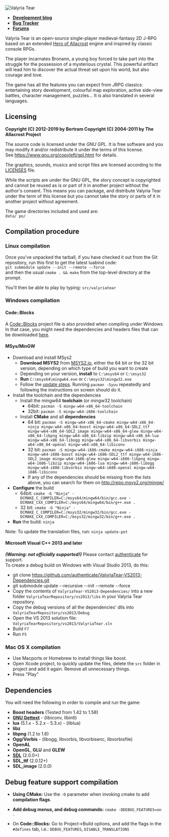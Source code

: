 ![Valyria Tear](https://raw.githubusercontent.com/ValyriaTear/ValyriaTear/master/data/boot_menu/valyria_logo.png)

- [**Development blog**](http://valyriatear.blogspot.com)
- [**Bug Tracker**](https://github.com/ValyriaTear/ValyriaTear/issues)
- [**Forums**](http://forum.freegamedev.net/viewforum.php?f=76)

Valyria Tear is an open-source single-player medieval-fantasy 2D J-RPG based on an extended [Hero of Allacrost](https://allacrost.org/) engine and inspired by classic console RPGs.

The player incarnates Bronann, a young boy forced to take part into the struggle for the possession of a mysterious crystal.
This powerful artifact will lead him to discover the actual threat set upon his world, but also courage and love.

The game has all the features you can expect from JRPG classics: entertaining story development, colourful map exploration, active side-view battles, character management, puzzles...
It is also translated in several languages.

## Licensing

**Copyright (C) 2012-2019 by Bertram
Copyright (C) 2004-2011 by The Allacrost Project**

The source code is licensed under the *GNU GPL*.
It is free software and you may modify it and/or redistribute it under the terms of this license.  
See https://www.gnu.org/copyleft/gpl.html for details.

The graphics, sounds, musics and script files are licensed according to the [LICENSES](https://raw.githubusercontent.com/ValyriaTear/ValyriaTear/master/LICENSES) file.

While the scripts are under the GNU GPL, the story concept is copyrighted and cannot be reused as is or part of it in another project without the author's consent.
This means you can package, and distribute Valyria Tear under the term of this license but you cannot take the story or parts of it in another project without agreement.

The game directories included and used are:  
`data/ po/`

## Compilation procedure

### Linux compilation

Once you've unpacked the tarball, if you have checked it out from the Git repository, run this first to get the latest luabind code:  
`git submodule update --init --remote --force`  
and then the usual `cmake . && make` from the top-level directory at the prompt.

You'll then be able to play by typing: `src/valyriatear`

### Windows compilation

#### Code::Blocks

A [Code::Blocks](http://www.codeblocks.org/) project file is also provided when compiling under Windows.
In that case, you might need the dependencies and headers files that can be downloaded [here](https://sourceforge.net/projects/valyriatear/files/win32-depends/valyriatear-win32-depends-sdl1.2-2014-12-11.zip/download).


#### MSys/MinGW

- Download and install MSys2
   - **Download MSYS2** from [MSYS2.io](https://msys2.github.io), either the 64 bit or the 32 bit version, depending on which type of build you want to create
   - Depending on your version, **install** to `C:\msys64` or `C:\msys32`
   - **Run** `C:\msys64\mingw64.exe` or `C:\msys32\mingw32.exe`
   - Follow the [update steps](https://github.com/msys2/msys2/wiki/MSYS2-installation#iii-updating-packages). Running `pacman -Syuu` repeatedly and following the instructions on screen should do it.
- Install the toolchain and the dependencies
   - Install the mingw64 **toolchain** (or mingw32 toolchain)
      * 64bit: `pacman -S mingw-w64-x86_64-toolchain`
      * 32bit: `pacman -S mingw-w64-i686-toolchain`
   - Install **CMake** and all **dependencies**
      * 64 bit: `pacman -S mingw-w64-x86_64-cmake mingw-w64-x86_64-ninja mingw-w64-x86_64-boost mingw-w64-x86_64-SDL2_ttf mingw-w64-x86_64-SDL2_image mingw-w64-x86_64-glew mingw-w64-x86_64-libpng mingw-w64-x86_64-libzip mingw-w64-x86_64-lua mingw-w64-x86_64-libogg mingw-w64-x86_64-libvorbis mingw-w64-x86_64-openal mingw-w64-x86_64-libiconv`
      * 32 bit: `pacman -S mingw-w64-i686-cmake mingw-w64-i686-ninja mingw-w64-i686-boost mingw-w64-i686-SDL2_ttf mingw-w64-i686-SDL2_image mingw-w64-i686-glew mingw-w64-i686-libpng mingw-w64-i686-libzip mingw-w64-i686-lua mingw-w64-i686-libogg mingw-w64-i686-libvorbis mingw-w64-i686-openal mingw-w64-i686-libiconv`
      * If any of the dependencies should be missing from the lists above, you can search for them on http://repo.msys2.org/mingw/
- **Configure** the build
   * 64bit: `cmake -G "Ninja" -DCMAKE_C_COMPILER=C:/msys64/mingw64/bin/gcc.exe -DCMAKE_CXX_COMPILER=C:/msys64/mingw64/bin/g++.exe .`
   * 32 bit: `cmake -G "Ninja" -DCMAKE_C_COMPILER=C:/msys32/mingw32/bin/gcc.exe -DCMAKE_CXX_COMPILER=C:/msys32/mingw32/bin/g++.exe .`
- **Run** the build: `ninja`

Note: To update the translation files, run: `ninja update-pot`

#### Microsoft Visual C++ 2013 and later

_**(Warning: not officially supported!)**_
Please contact [authenticate](https://github.com/authenticate) for support.  
To create a debug build on Windows with Visual Studio 2013, do this:  
- git clone https://github.com/authenticate/ValyriaTear-VS2013-Dependencies.git
- git submodule update --recursive --init --remote --force
- Copy the contents of ```ValyriaTear-VS2013-Dependencies/``` into a new folder ```ValyriaTearRepository/vs2013/libs``` in your Valyria Tear repository.
- Copy the debug versions of all the dependencies' dlls into ```ValyriaTearRepository/vs2013/Debug```
- Open the VS 2013 solution file: ```ValyriaTearRepository/vs2013/ValyriaTear.sln```
- Build ```F7```
- Run ```F5```

### Mac OS X compilation

- Use Macports or Homebrew to install things like boost.
- Open Xcode project, to quickly update the files, delete the `src` folder in project and add it again. Remove all unnecessary things.
- Press "Play"

## Dependencies

You will need the following in order to compile and run the game:

- **Boost headers** (Tested from 1.42 to 1.58)
- [**GNU Gettext**](https://www.gnu.org/software/gettext/) - (libiconv, libintl)
- **lua** (5.1.x - 5.2.x - 5.3.x) - (liblua)
- **libz**
- **libpng** (1.2 to 1.6)
- **Ogg/Vorbis** - (libogg, libvorbis, libvorbisenc, libvorbisfile)
- **OpenAL**
- **OpenGL**, **GLU** and **GLEW**
- [**SDL**](https://www.libsdl.org/) (2.0.0+)
- **SDL_ttf** (2.0.12+)
- **SDL_image** (2.0.0)

## Debug feature support compilation

- **Using CMake:**
  Use the `-D` parameter when invoking cmake to add **compilation flags**.

- **Add debug menus, and debug commands:**
  `cmake -DDEBUG_FEATURES=on .`

- On **Code::Blocks:**
  Go to Project->Build options, and add the flags in the `#defines` tab, i.e.:
  `DEBUG_FEATURES`, `DISABLE_TRANSLATIONS`
